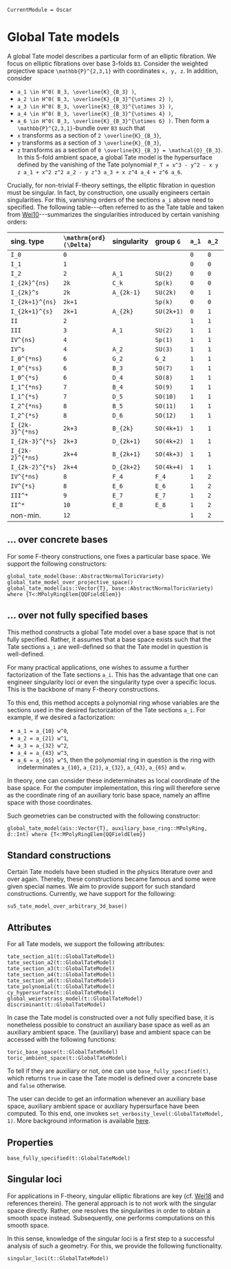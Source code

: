 ```@meta
CurrentModule = Oscar
```

# Global Tate models

A global Tate model describes a particular form of an elliptic fibration.
We focus on elliptic fibrations over base 3-folds ``B3``. Consider
the weighted projective space ``\mathbb{P}^{2,3,1}`` with coordinates
``x, y, z``. In addition, consider
* ``a_1 \in H^0( B_3, \overline{K}_{B_3} )``,
* ``a_2 \in H^0( B_3, \overline{K}_{B_3}^{\otimes 2} )``,
* ``a_3 \in H^0( B_3, \overline{K}_{B_3}^{\otimes 3} )``,
* ``a_4 \in H^0( B_3, \overline{K}_{B_3}^{\otimes 4} )``,
* ``a_6 \in H^0( B_3, \overline{K}_{B_3}^{\otimes 6} )``.
Then form a ``\mathbb{P}^{2,3,1}``-bundle over ``B3`` such that
* ``x`` transforms as a section of ``2 \overline{K}_{B_3}``,
* ``y`` transforms as a section of ``3 \overline{K}_{B_3}``,
* ``z`` transforms as a section of ``0 \overline{K}_{B_3} = \mathcal{O}_{B_3}``.
In this 5-fold ambient space, a global Tate model is the hypersurface defined
by the vanishing of the Tate polynomial
``P_T = x^3 - y^2 - x y z a_1 + x^2 z^2 a_2 - y z^3 a_3 + x z^4 a_4 + z^6 a_6``.

Crucially, for non-trivial F-theory settings, the elliptic fibration in question must
be singular. In fact, by construction, one usually engineers certain singularities.
For this, vanishing orders of the sections ``a_i`` above need to specified. The
following table---often referred to as the Tate table and taken from
[Wei10](@cite)---summarizes the singularities introduced by certain vanishing orders:

| sing. type | ``\mathrm{ord}(\Delta)`` | singularity | group ``G`` | ``a_1`` | ``a_2`` | ``a_3`` | ``a_4`` | ``a_6`` |
| :----------- | :----------- | :----------- | :----------- | :----------- | :----------- | :----------- | :----------- | :----------- |
| ``I_0`` | ``0`` |  |  | ``0`` | ``0`` | ``0`` | ``0`` | ``0`` |
| ``I_1`` | ``1`` |  |  | ``0`` | ``0`` | ``1`` | ``1`` | ``1`` |
| ``I_2`` | ``2`` | ``A_1`` | ``SU(2)`` | ``0`` | ``0`` | ``1`` | ``1`` | ``2`` |
| ``I_{2k}^{ns}`` | ``2k`` | ``C_k`` | ``Sp(k)`` | ``0`` | ``0`` | ``k`` | ``k`` | ``2k`` |
| ``I_{2k}^s`` | ``2k`` | ``A_{2k-1}`` | ``SU(2k)`` | ``0`` | ``1`` | ``k`` | ``k`` | ``2k`` |
| ``I_{2k+1}^{ns}`` | ``2k+1`` | | ``Sp(k)`` | ``0`` | ``0`` | ``k+1`` | ``k+1`` | ``2k+1`` |
| ``I_{2k+1}^{s}`` | ``2k+1`` | ``A_{2k}`` | ``SU(2k+1)`` | ``0`` | ``1`` | ``k`` | ``k+1`` | ``2k+1`` |
| ``II`` | ``2`` | | | ``1`` | ``1`` | ``1`` | ``1`` | ``1`` |
| ``III`` | ``3`` | ``A_1`` | ``SU(2)`` | ``1`` | ``1`` | ``1`` | ``1`` | ``2`` |
| ``IV^{ns}`` | ``4`` |  | ``Sp(1)`` | ``1`` | ``1`` | ``1`` | ``2`` | ``2`` |
| ``IV^s`` | ``4`` | ``A_2`` | ``SU(3)`` | ``1`` | ``1`` | ``1`` | ``2`` | ``3`` |
| ``I_0^{*ns}`` | ``6`` | ``G_2`` | ``G_2`` | ``1`` | ``1`` | ``2`` | ``2`` | ``3`` |
| ``I_0^{*ss}`` | ``6`` | ``B_3`` | ``SO(7)`` | ``1`` | ``1`` | ``2`` | ``2`` | ``4`` |
| ``I_0^{*s}`` | ``6`` | ``D_4`` | ``SO(8)`` | ``1`` | ``1`` | ``2`` | ``2`` | ``4`` |
| ``I_1^{*ns}`` | ``7`` | ``B_4`` | ``SO(9)`` | ``1`` | ``1`` | ``2`` | ``3`` | ``4`` |
| ``I_1^{*s}`` | ``7`` | ``D_5`` | ``SO(10)`` | ``1`` | ``1`` | ``2`` | ``3`` | ``5`` |
| ``I_2^{*ns}`` | ``8`` | ``B_5`` | ``SO(11)`` | ``1`` | ``1`` | ``3`` | ``3`` | ``5`` |
| ``I_2^{*s}`` | ``8`` | ``D_6`` | ``SO(12)`` | ``1`` | ``1`` | ``3`` | ``3`` | ``5`` |
| ``I_{2k-3}^{*ns}`` | ``2k+3`` | ``B_{2k}`` | ``SO(4k+1)`` | ``1`` | ``1`` | ``k`` | ``k+1`` | ``2k`` |
| ``I_{2k-3}^{*s}`` | ``2k+3`` | ``D_{2k+1}`` | ``SO(4k+2)`` | ``1`` | ``1`` | ``k`` | ``k+1`` | ``2k+1`` |
| ``I_{2k-2}^{*ns}`` | ``2k+4`` | ``B_{2k+1}`` | ``SO(4k+3)`` | ``1`` | ``1`` | ``k+1`` | ``k+1`` | ``2k+1`` |
| ``I_{2k-2}^{*s}`` | ``2k+4`` | ``D_{2k+2}`` | ``SO(4k+4)`` | ``1`` | ``1`` | ``k+1`` | ``k+1`` | ``2k+1`` |
| ``IV^{*ns}`` | ``8`` | ``F_4`` | ``F_4`` | ``1`` | ``2`` | ``2`` | ``3`` | ``4`` |
| ``IV^{*s}`` | ``8`` | ``E_6`` | ``E_6`` | ``1`` | ``2`` | ``2`` | ``3`` | ``5`` |
| ``III^*`` | ``9`` | ``E_7`` | ``E_7`` | ``1`` | ``2`` | ``3`` | ``3`` | ``5`` |
| ``II^*`` | ``10`` | ``E_8`` | ``E_8`` | ``1`` | ``2`` | ``3`` | ``4`` | ``5`` |
| non-min. | ``12`` |  |  | ``1`` | ``2`` | ``3`` | ``4`` | ``6`` |


## ... over concrete bases

For some F-theory constructions, one fixes a particular
 base space. We support the following constructors:
```@docs
global_tate_model(base::AbstractNormalToricVariety)
global_tate_model_over_projective_space()
global_tate_model(ais::Vector{T}, base::AbstractNormalToricVariety) where {T<:MPolyRingElem{QQFieldElem}}
```

## ... over not fully specified bases

This method constructs a global Tate model over a base space that is not
fully specified. Rather, it assumes that a base space exists such that
the Tate sections ``a_i`` are well-defined so that the Tate model in
question is well-defined.

For many practical applications, one wishes to assume a further factorization
of the Tate sections ``a_i``. This has the advantage that one can engineer
singularity loci or even the singularity type over a specific locus. This is
the backbone of many F-theory constructions.

To this end, this method accepts a polynomial ring whose variables are the sections
used in the desired factorization of the Tate sections ``a_i``. For example, if we
desired a factorization:
* ``a_1 = a_{10} w^0``,
* ``a_2 = a_{21} w^1``,
* ``a_3 = a_{32} w^2``,
* ``a_4 = a_{43} w^3``,
* ``a_6 = a_{65} w^5``,
then the polynomial ring in question is the ring with indeterminates
``a_{10}``, ``a_{21}``, ``a_{32}``, ``a_{43}``, ``a_{65}`` and ``w``.

In theory, one can consider these indeterminates as local coordinate of the base space.
For the computer implementation, this ring will therefore serve as the coordinate
ring of an auxiliary toric base space, namely an affine space with those coordinates.

Such geometries can be constructed with the following constructor:
```@docs
global_tate_model(ais::Vector{T}, auxiliary_base_ring::MPolyRing, d::Int) where {T<:MPolyRingElem{QQFieldElem}}
```


## Standard constructions

Certain Tate models have been studied in the physics literature over and over again. Thereby,
these constructions became famous and some were given special names. We aim to provide
support for such standard constructions. Currently, we have support for the following:
```@docs
su5_tate_model_over_arbitrary_3d_base()
```


## Attributes

For all Tate models, we support the following attributes:
```@docs
tate_section_a1(t::GlobalTateModel)
tate_section_a2(t::GlobalTateModel)
tate_section_a3(t::GlobalTateModel)
tate_section_a4(t::GlobalTateModel)
tate_section_a6(t::GlobalTateModel)
tate_polynomial(t::GlobalTateModel)
cy_hypersurface(t::GlobalTateModel)
global_weierstrass_model(t::GlobalTateModel)
discriminant(t::GlobalTateModel)
```
In case the Tate model is constructed over a not fully specified base, it is
nonetheless possible to construct an auxiliary base space as well as an
auxiliary ambient space. The (auxiliary) base and ambient space can
be accessed with the following functions:
```@docs
toric_base_space(t::GlobalTateModel)
toric_ambient_space(t::GlobalTateModel)
```
To tell if they are auxiliary or not, one can use `base_fully_specified(t)`,
which returns `true` in case the Tate model is defined over a concrete base and
`false` otherwise.

The user can decide to get an information whenever an auxiliary base space,
auxiliary ambient space or auxiliary hypersurface have been computed.
To this end, one invokes `set_verbosity_level(:GlobalTateModel, 1)`.
More background information is available
[here](http://www.thofma.com/Hecke.jl/dev/features/macros/).


## Properties

```@docs
base_fully_specified(t::GlobalTateModel)
```

## Singular loci

For applications in F-theory, singular elliptic fibrations are key
(cf. [Wei18](@cite) and references therein). The general approach is
to not work with the singular space directly. Rather, one resolves
the singularities in order to obtain a smooth space instead.
Subsequently, one performs computations on this smooth space.

In this sense, knowledge of the singular loci is a first step to
a successful analysis of such a geometry. For this, we provide
the following functionality.
```@docs
singular_loci(t::GlobalTateModel)
```
